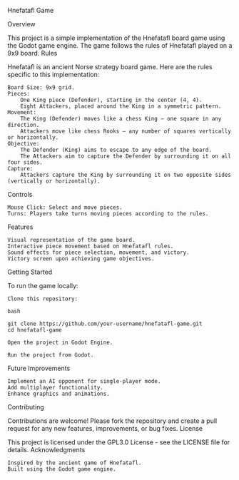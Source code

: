 Hnefatafl Game

Overview

This project is a simple implementation of the Hnefatafl board game using the Godot game engine. The game follows the rules of Hnefatafl played on a 9x9 board.
Rules

Hnefatafl is an ancient Norse strategy board game. Here are the rules specific to this implementation:

    Board Size: 9x9 grid.
    Pieces:
        One King piece (Defender), starting in the center (4, 4).
        Eight Attackers, placed around the King in a symmetric pattern.
    Movement:
        The King (Defender) moves like a chess King – one square in any direction.
        Attackers move like chess Rooks – any number of squares vertically or horizontally.
    Objective:
        The Defender (King) aims to escape to any edge of the board.
        The Attackers aim to capture the Defender by surrounding it on all four sides.
    Capture:
        Attackers capture the King by surrounding it on two opposite sides (vertically or horizontally).

Controls

    Mouse Click: Select and move pieces.
    Turns: Players take turns moving pieces according to the rules.

Features

    Visual representation of the game board.
    Interactive piece movement based on Hnefatafl rules.
    Sound effects for piece selection, movement, and victory.
    Victory screen upon achieving game objectives.

Getting Started

To run the game locally:

    Clone this repository:

    bash

    git clone https://github.com/your-username/hnefatafl-game.git
    cd hnefatafl-game

    Open the project in Godot Engine.

    Run the project from Godot.

Future Improvements

    Implement an AI opponent for single-player mode.
    Add multiplayer functionality.
    Enhance graphics and animations.

Contributing

Contributions are welcome! Please fork the repository and create a pull request for any new features, improvements, or bug fixes.
License

This project is licensed under the GPL3.0 License - see the LICENSE file for details.
Acknowledgments

    Inspired by the ancient game of Hnefatafl.
    Built using the Godot game engine.
